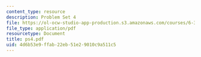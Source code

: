 ```yaml
---
content_type: resource
description: Problem Set 4
file: https://ol-ocw-studio-app-production.s3.amazonaws.com/courses/6-331-advanced-circuit-techniques-spring-2002/4d6b53e9ffab22eb51e29010c9a511c5_ps4.pdf
file_type: application/pdf
resourcetype: Document
title: ps4.pdf
uid: 4d6b53e9-ffab-22eb-51e2-9010c9a511c5
---
```

